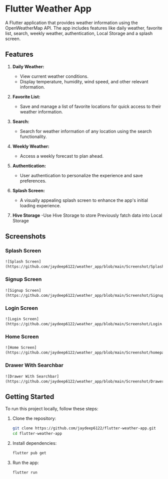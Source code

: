 # Flutter Weather App

A Flutter application that provides weather information using the OpenWeatherMap API. The app includes features like daily weather, favorite list, search, weekly weather, authentication, Local Storage and a splash screen.

## Features

1. **Daily Weather:**
   - View current weather conditions.
   - Display temperature, humidity, wind speed, and other relevant information.

2. **Favorite List:**
   - Save and manage a list of favorite locations for quick access to their weather information.

3. **Search:**
   - Search for weather information of any location using the search functionality.

4. **Weekly Weather:**
   - Access a weekly forecast to plan ahead.

5. **Authentication:**
   - User authentication to personalize the experience and save preferences.

6. **Splash Screen:**
   - A visually appealing splash screen to enhance the app's initial loading experience.

7. **Hive Storage**
    -Use Hive Storage to store Previously fatch data into Local Storage

## Screenshots

### Splash Screen
    ![Splash Screen](https://github.com/jaydeep6122/weather_app/blob/main/Screenshot/Splash_screen.jpg)

### Signup Screen 
    ![Signup Screen](https://github.com/jaydeep6122/weather_app/blob/main/Screenshot/Signup.jpg)

### Login Screen
    ![Login Screen](https://github.com/jaydeep6122/weather_app/blob/main/Screenshot/Login.jpg)

### Home Screen
    ![Home Screen](https://github.com/jaydeep6122/weather_app/blob/main/Screenshot/homepage.jpg)

### Drawer With Searchbar
    ![Drawer With Searchbar](https://github.com/jaydeep6122/weather_app/blob/main/Screenshot/Drawer.jpg)

## Getting Started

To run this project locally, follow these steps:

1. Clone the repository:

   ```bash
   git clone https://github.com/jaydeep6122/flutter-weather-app.git
   cd flutter-weather-app

2. Install dependencies:
    ```bash
    flutter pub get

3. Run the app:
    ```bash
    flutter run
